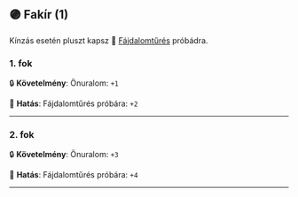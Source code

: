 ## 🟣 Fakír (1)

Kínzás esetén pluszt kapsz 🔵 [Fájdalomtűrés](../kepzettsegek.primer.altalanos/fajdalomtures.md) próbádra.

### 1. fok

🔒 **Követelmény**: Önuralom: `+1`

🌟 **Hatás**: Fájdalomtűrés próbára: `+2`

---
### 2. fok

🔒 **Követelmény**: Önuralom: `+3`

🌟 **Hatás**: Fájdalomtűrés próbára: `+4`

---
